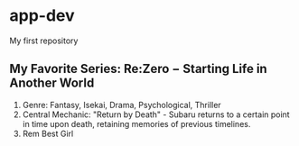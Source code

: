 # app-dev
My first repository
## **My Favorite Series: Re:Zero − Starting Life in Another World**
1. Genre: Fantasy, Isekai, Drama, Psychological, Thriller
2. Central Mechanic: "Return by Death" - Subaru returns to a certain point in time upon death, retaining memories of previous timelines.
3. Rem Best Girl
